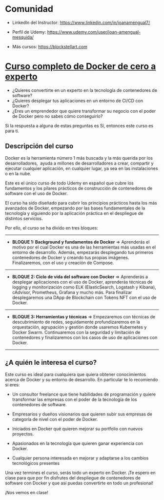 # Comunidad  

* LinkedIn del Instructor: https://www.linkedin.com/in/joanamengual7/

* Perfil de Udemy: https://www.udemy.com/user/joan-amengual-mesquida/

* Más cursos: https://blockstellart.com

# [Curso completo de Docker de cero a experto](https://blockstellart.com)

* ¿Quieres convertirte en un experto en la tecnología de contenedores de software?
* ¿Quieres desplegar tus aplicaciones en un entorno de CI/CD con Docker?
* ¿Eres un emprendedor que quiere transformar su negocio con el poder de Docker pero no sabes cómo conseguirlo?

Si la respuesta a alguna de estas preguntas es Sí, entonces este curso es para ti.

## Descripción del curso 

Docker es la herramienta número 1 más buscada y la más querida por los desarrolladores,  ayuda a millones de desarrolladores a crear, compartir y ejecutar cualquier aplicación, en cualquier lugar, ya sea en las instalaciones o en la nube. 

Este es el único curso de todo Udemy en español que cubre los fundamentos y los pilares prácticos de construcción de contenedores de software con el uso de Docker.

El curso ha sido diseñado para cubrir los principios prácticos hasta los más avanzados de Docker, empezando por las bases fundamentales de la tecnología y siguiendo por la aplicación práctica en el despliegue de distintos servicios.

Por ello, el curso se ha divido en tres bloques: 

------------------------------------------------------------------------------------------

- **BLOQUE 1: Background y fundamentos de Docker** => Aprenderás el motivo por el cual Docker es una de las herramientas más usadas en el entorno de desarrollo. Además, empezarás desplegando tus primeros contenedores de Docker y creando tus propias imágenes. Finalizaremos, con el uso y creación de Compose.

------------------------------------------------------------------------------------------

- **BLOQUE 2: Ciclo de vida del software con Docker** => Aprenderás a desplegar aplicaciones con el uso de Docker, aprenderás técnicas de logging y monitorización como ELK (ElasticSearch, Logstash y Kibana), cAdvisor, Prometheus, Grafana y mucho más. Para finalizar desplegaremos una DApp de Blockchain con Tokens NFT con el uso de Docker.

------------------------------------------------------------------------------------------

- **BLOQUE 3: Herramientas y técnicas** => Empezaremos con técnicas de descubrimiento de redes, seguidamente profundizaremos en la orquestación, agrupación y gestión donde usaremos Kubernetes y Docker Swarm. Continuaremos con la seguridad y limitación de contenedores y finalizaremos con los casos de uso de aplicaciones con Docker.

------------------------------------------------------------------------------------------


## ¿A quién le interesa el curso?

Este curso es ideal para cualquiera que quiera obtener conocimientos acerca de Docker y su entorno de desarrollo. En particular te lo recomiendo si eres:

- Un consultor freelance que tiene habilidades de programación y quiere transformar las empresas con el poder de la tecnología de los contenedores de software.

- Empresarios y dueños visionarios que quieren subir sus empresas de categoría de nivel con el poder de Docker.

- Iniciados en Docker qué quieren mejorar su portfolio con nuevos proyectos.

- Apasionados en la tecnología que quieren ganar experiencia con Docker.

- Cualquier persona interesada en mejorar y adaptarse a los cambios tecnológicos presentes

Una vez termines el curso, serás todo un experto en Docker. ¡Te espero en clase para que por fin disfrutes del despliegue de contenedores de software con Docker y que así puedas convertirte en todo un profesional!

¡Nos vemos en clase!